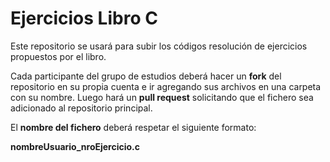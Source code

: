 # Ejercicios Libro C

Este repositorio se usará para subir los códigos resolución de ejercicios
propuestos por el libro.

Cada participante del grupo de estudios deberá hacer un **fork** del repositorio
en su propia cuenta e ir agregando sus archivos en una carpeta con su nombre. 
Luego hará un **pull request** solicitando que el fichero
sea adicionado al repositorio principal.

El **nombre del fichero** deberá respetar el siguiente formato:

**nombreUsuario_nroEjercicio.c**


